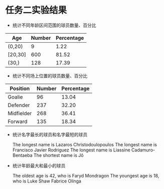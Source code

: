# 任务二实验结果

- 统计不同年龄区间范围的球员数量、百分比

| Age     | Number | Percentage |
| ------- | ------ | ---------- |
| (0,20)  | 9      | 1.22       |
| [20,30] | 600    | 81.52      |
| (30,)   | 128    | 17.39      |

- 统计不同场上位置的球员数量、百分比

| Position   | Number | Percentage |
| ---------- | ------ | ---------- |
| Goalie     | 96     | 13.04      |
| Defender   | 237    | 32.20      |
| Midfielder | 268    | 36.41      |
| Forward    | 135    | 18.34      |

- 统计名字最长的球员和名字最短的球员 

  The longest name is Lazaros Christodoulopoulos
  The longest name is Francisco Javier Rodriguez
  The longest name is Liassine Cadamuro-Bentaeba
  The shortest name is Jô

- 统计年龄最大和最小的球员 

  The oldest age is 42, who is
  Faryd Mondragon
  The youngest age is 18, who is
  Luke Shaw
  Fabrice Olinga